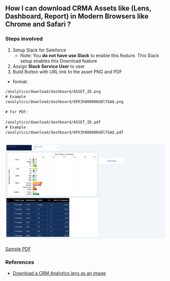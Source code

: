 ## How I can download CRMA Assets like (Lens, Dashboard, Report) in Modern Browsers like Chrome and Safari ?

### Steps involved

1. Setup Slack for Saleforce
    - Note: You **do not have use Slack** to enable this feature. This Slack setup enables this Download feature
2. Assign **Slack Service User** to user
3. Build Button with URL link to the asset PNG and PDF
- format:
```
/analytics/download/dashboard/ASSET_ID.png
# Example
/analytics/download/dashboard/0FK3h000000d8lTGAQ.png

# For PDF:

/analytics/download/dashboard/ASSET_ID.pdf
# Example
/analytics/download/dashboard/0FK3h000000d8lTGAQ.pdf

```
![Sample PNG](img/0FK3h000000d8lTGAQ.png)
----
[Sample PDF](img/0FK3h000000d8lTGAQ.pdf)


### References
- [Download a CRM Analytics lens as an image](https://developer.salesforce.com/docs/atlas.en-us.api_analytics.meta/api_analytics/analytics_api_download_example_crma_lens_png.htm)
